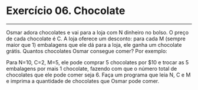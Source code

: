 # Exercício 06. Chocolate
***
Osmar adora chocolates e vai para a loja com N dinheiro no bolso. O preço de cada chocolate é C. A loja oferece um desconto: para cada M (sempre maior que 1) embalagens que ele dá para a loja, ele ganha um chocolate grátis. Quantos chocolates Osmar consegue comer? Por exemplo:

Para N=10, C=2, M=5, ele pode comprar 5 chocolates por $10 e trocar as 5 embalagens por mais 1 chocolate, fazendo com que o número total de chocolates que ele pode comer seja 6.
Faça um programa que leia N, C e M e imprima a quantidade de chocolates que Osmar pode comer.